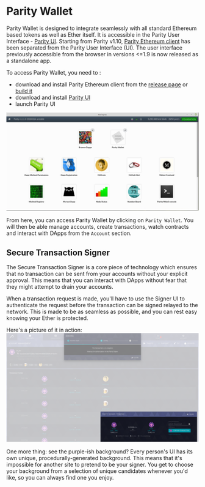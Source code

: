 # Parity Wallet

Parity Wallet is designed to integrate seamlessly with all standard Ethereum based tokens as well as Ether itself.
It is accessible in the Parity User Interface - [Parity UI](https://github.com/Parity-JS/shell/releases).
Starting from Parity v1.10, [Parity Ethereum client](https://github.com/paritytech/parity/releases) has been separated from the Parity User Interface (UI). The user interface previously accessible from the browser in versions <=1.9 is now released as a standalone app.

To access Parity Wallet, you need to :
* download and install Parity Ethereum client from the [release page](https://github.com/paritytech/parity/releases) or [build it](https://wiki.parity.io/Setup)
* download and install [Parity UI](https://github.com/Parity-JS/shell/releases)
* launch Parity UI

![Parity UI](images/parity-UI-0.jpg)

From here, you can access Parity Wallet by clicking on `Parity Wallet`. You will then be able manage accounts, create transactions, watch contracts and interact with DApps from the `Account` section.


## Secure Transaction Signer
The Secure Transaction Signer is a core piece of technology which ensures that no transaction can be sent from your accounts without your explicit approval. This means that you can interact with DApps without fear that they might attempt to drain your accounts. 

When a transaction request is made, you'll have to use the Signer UI to authenticate the request before the transaction can be signed relayed to the network. This is made to be as seamless as possible, and you can rest easy knowing your Ether is protected.

Here's a picture of it in action:
![Parity Wallet](images/sending_signing.png)

One more thing: see the purple-ish background? Every person's UI has its own unique, procedurally-generated background. This means that it's impossible for another site to pretend to be your signer. You get to choose your background from a selection of unique candidates whenever you'd like, so you can always find one you enjoy.
